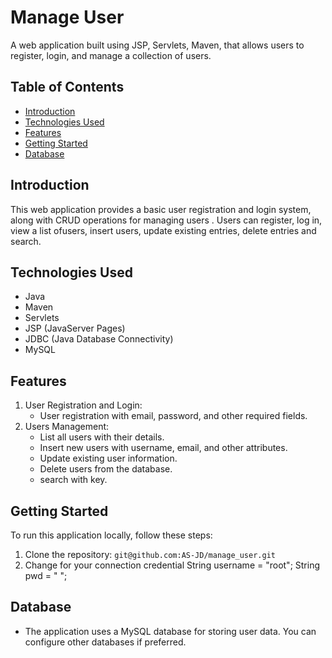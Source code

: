 # Manage User

A web application built using JSP, Servlets, Maven, that allows users to register, login, and manage a collection of users.

## Table of Contents

- [Introduction](#introduction)
- [Technologies Used](#technologies-used)
- [Features](#features)
- [Getting Started](#getting-started)
- [Database](#database)

## Introduction

This web application provides a basic user registration and login system, along with CRUD operations for managing users . 
Users can register, log in, view a list ofusers, insert  users, update existing entries,  delete entries
and search.

## Technologies Used

- Java
- Maven
- Servlets
- JSP (JavaServer Pages)
- JDBC (Java Database Connectivity)
- MySQL
## Features
1. User Registration and Login:
   - User registration with email, password, and other required fields.
3. Users Management:
   - List all users with their details.
   - Insert new users with username, email, and other attributes.
   - Update existing user information.
   - Delete users from the database.
   - search with key.
## Getting Started

To run this application locally, follow these steps:

1. Clone the repository: `git@github.com:AS-JD/manage_user.git`
2. Change for your connection credential
 String username = "root";
 String pwd = " ";

## Database

- The application uses a MySQL database for storing user data. You can configure other databases if preferred.

